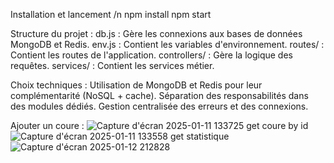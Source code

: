


Installation et lancement /n
npm install
npm start

Structure du projet :
db.js : Gère les connexions aux bases de données MongoDB et Redis.
env.js : Contient les variables d'environnement.
routes/ : Contient les routes de l'application.
controllers/ : Gère la logique des requêtes.
services/ : Contient les services métier.

Choix techniques :
Utilisation de MongoDB et Redis pour leur complémentarité (NoSQL + cache).
Séparation des responsabilités dans des modules dédiés.
Gestion centralisée des erreurs et des connexions.

Ajouter un coure : 
![Capture d'écran 2025-01-11 133725](https://github.com/user-attachments/assets/b8175d7b-a5bc-4eca-89c6-a40ca1fcaa6a)
get coure by id 
![Capture d'écran 2025-01-11 133558](https://github.com/user-attachments/assets/1ce7349b-5957-4e0f-85c5-4c1b8207f83a)
get statistique
![Capture d'écran 2025-01-12 212828](https://github.com/user-attachments/assets/579404cc-7018-4f0c-a861-2c9457f7c426)
